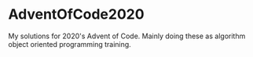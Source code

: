 # AdventOfCode2020
My solutions for 2020's Advent of Code. Mainly doing these as algorithm object oriented programming training.
